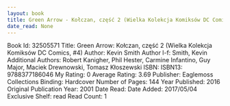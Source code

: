 ```yaml
---
layout: book
title: Green Arrow - Kołczan, część 2 (Wielka Kolekcja Komiksów DC Comics,  no. 4)
date_read: None
---
```


Book Id: 32505571
Title: Green Arrow: Kołczan, część 2 (Wielka Kolekcja Komiksów DC Comics, #4)
Author: Kevin Smith
Author l-f: Smith, Kevin
Additional Authors: Robert Kanigher, Phil Hester, Carmine Infantino, Guy Major, Maciek Drewnowski, Tomasz Kłoszewski
ISBN: 
ISBN13: 9788377186046
My Rating: 0
Average Rating: 3.69
Publisher: Eaglemoss Collections
Binding: Hardcover
Number of Pages: 144
Year Published: 2016
Original Publication Year: 2001
Date Read: 
Date Added: 2017/05/04
Exclusive Shelf: read
Read Count: 1


